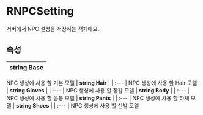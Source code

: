 # **RNPCSetting**

서버에서 NPC 설정을 저장하는 객체에요. 
## **속성**

| **string Base** |
| :--- |
NPC 생성에 사용 할 기본 모델 
| **string Hair** |
| :--- |
NPC 생성에 사용 할 Hair 모델 
| **string Gloves** |
| :--- |
NPC 생성에 사용 할 장갑 모델 
| **string Body** |
| :--- |
NPC 생성에 사용 할 몸통 모델 
| **string Pants** |
| :--- |
NPC 생성에 사용 할 하체 모델 
| **string Shoes** |
| :--- |
NPC 생성에 사용 할 신발 모델 
